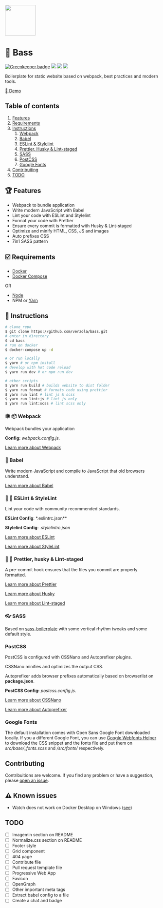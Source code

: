 <img width="100" src="https://raw.githubusercontent.com/verzola/bass/master/src/img/bass.png">

# :musical_score: Bass

[![Greenkeeper badge](https://badges.greenkeeper.io/verzola/bass.svg)](https://greenkeeper.io/)
![](https://travis-ci.org/verzola/bass.svg?branch=master)
![](https://david-dm.org/verzola/bass/status.svg)
![](https://david-dm.org/verzola/bass/dev-status.svg)

Boilerplate for static website based on webpack, best practices and modern tools.

[:rocket: Demo](https://bass-demo.netlify.com/)

## Table of contents

1. [Features](#features)
2. [Requirements](#requirements)
3. [Instructions](#instructions)
    1. [Webpack](#webpack)
    2. [Babel](#babel)
    3. [ESLint & Stylelint](#es-style-lint)
    4. [Prettier, Husky & Lint-staged](#prettier-husky-lintstaged)
    5. [SASS](#sass)
    6. [PostCSS](#postcss)
    7. [Google Fonts](#google-fonts)
4. [Contribuiting](#contrib)
5. [TODO](#todo)

## :trophy: Features <a id="features"></a>

- Webpack to bundle application
- Write modern JavaScript with Babel
- Lint your code with ESLint and Stylelint
- Format your code with Prettier
- Ensure every commit is formatted with Husky & Lint-staged
- Optimize and minify HTML, CSS, JS and images
- Auto prefixes CSS
- 7in1 SASS pattern

## :ballot_box_with_check: Requirements <a id="requirements"></a>

- [Docker](https://docs.docker.com/install/)
- [Docker Compose](https://docs.docker.com/compose/install/)

OR

- [Node](https://nodejs.org/en/download/)
- NPM or [Yarn](https://yarnpkg.com/en/docs/install)

## :scroll: Instructions <a id="instructions"></a>

```sh
# clone repo
$ git clone https://github.com/verzola/bass.git
# enter in directory
$ cd bass
# run on docker
$ docker-compose up -d

# or run locally
$ yarn # or npm install
# develop with hot code reload
$ yarn run dev # or npm run dev

# other scripts
$ yarn run build # builds website to dist folder
$ yarn run format # formats code using prettier
$ yarn run lint # lint js & scss
$ yarn run lint:js # lint js only
$ yarn run lint:scss # lint scss only
```

### :spider_web: :package: Webpack <a id="webpack"></a>

Webpack bundles your application

**Config:** _webpack.config.js_.

[Learn more about Webpack](http://webpack.js.org/)

### :tropical_fish: Babel <a id="babel"></a>

Write modern JavaScript and compile to JavaScript that old browsers understand.

[Learn more about Babel](https://babeljs.io/)

### :no_entry_sign: :hankey: ESLint & StyleLint <a id="es-style-lint"></a>

Lint your code with community recommended standards.

**ESLint Config**: \*.eslintrc.json\*\*

**Stylelint Config**: _.stylelintrc.json_

[Learn more about ESLint](https://eslint.org/)

[Learn more about StyleLint](https://stylelint.io/)

### :no_entry_sign: :hankey: Prettier, husky & Lint-staged <a id="prettier-husky-lintstaged"></a>

A pre-commit hook ensures that the files you commit are properly formatted.

[Learn more about Prettier](https://prettier.io/)

[Learn more about Husky](https://github.com/typicode/husky)

[Learn more about Lint-staged](https://github.com/okonet/lint-staged)

### :eyeglasses: SASS <a id="sass"></a>

Based on [sass-boilerplate](https://github.com/HugoGiraudel/sass-boilerplate) with some vertical rhythm tweaks and some default style.

### PostCSS <a id="postcss"></a>

PostCSS is configured with CSSNano and Autoprefixer plugins.

CSSNano minifies and optimizes the output CSS.

Autoprefixer adds browser prefixes automatically based on browserlist on **package.json**.

**PostCSS Config:** _postcss.config.js_.

[Learn more about CSSNano](https://cssnano.co/)

[Learn more about Autoprefixer](https://autoprefixer.github.io/)

### Google Fonts <a id="google-fonts"></a>

The default installation comes with Open Sans Google Font downloaded locally.
If you a different Google Font, you can use [Google Webfonts Helper](https://google-webfonts-helper.herokuapp.com/fonts) to download the CSS snippet and the fonts file and put them on _src/base/\_fonts.scss_ and _/src/fonts/_ respectively.

## Contributing <a id="contrib"></a>

Contribuitions are welcome. If you find any problem or have a suggestion, please [open an issue](https://github.com/verzola/bass/issues/new).

## :warning: Known issues
- Watch does not work on Docker Desktop on Windows ([see](https://discourse.roots.io/t/browsersync-not-watching-changes-in-docker-for-windows/11275))

## TODO 

- [ ] Imagemin section on README
- [ ] Normalize.css section on README
- [ ] Footer style
- [ ] Grid component
- [ ] 404 page
- [ ] Contribute file
- [ ] Pull request template file
- [ ] Progressive Web App
- [ ] Favicon
- [ ] OpenGraph
- [ ] Other important meta tags
- [ ] Extract babel config to a file
- [ ] Create a chat and badge
